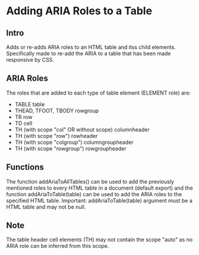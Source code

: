 # Adding ARIA Roles to a Table

## Intro

Adds or re-adds ARIA roles to an HTML table and itss child elements.
Specifically made to re-add the ARIA to a table that has been made
responsive by CSS.

## ARIA Roles

The roles that are added to each type of table element (ELEMENT role) are:
- TABLE table
- THEAD, TFOOT, TBODY rowgroup
- TR row
- TD cell
- TH (with scope "col" OR without scope) columnheader
- TH (with scope "row") rowheader
- TH (with scope "colgroup") columngroupheader
- TH (with scope "rowgroup") rowgroupheader

## Functions

The function addAriaToAllTables() can be used to add the previously mentioned
roles to every HTML table in a document (default export) and the function
addAriaToTable(table) can be used to add the ARIA roles to the specified HTML
table. Important: addAriaToTable(table) argument must be a HTML table and may
not be null.

## Note

The table header cell elements (TH) may not contain the scope "auto" as no ARIA
role can be inferred from this scope.
